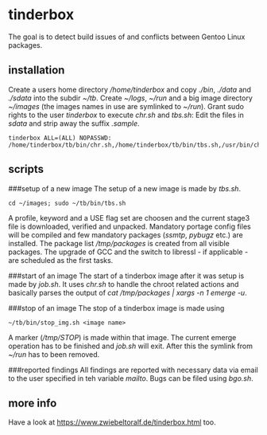 # tinderbox
The goal is to detect build issues of and conflicts between Gentoo Linux packages.

## installation
Create a users home directory */home/tinderbox* and copy *./bin*, *./data* and *./sdata* into the subdir *~/tb*.
Create *~/logs*, *~/run* and a big image directory *~/images* (the images names in use are symlinked to *~/run*).
Grant sudo rights to the user *tinderbox* to execute *chr.sh* and *tbs.sh*:
Edit the files in *sdata* and strip away the suffix *.sample*.
    
    tinderbox ALL=(ALL) NOPASSWD: /home/tinderbox/tb/bin/chr.sh,/home/tinderbox/tb/bin/tbs.sh,/usr/bin/chroot

## scripts
###setup of a new image
The setup of a new image is made by *tbs.sh*.
    
    cd ~/images; sudo ~/tb/bin/tbs.sh 
A profile, keyword and a USE flag set are choosen and the current stage3 file is downloaded, verified and unpacked.
Mandatory portage config files will be compiled and few mandatory packages (*ssmtp*, *pybugz* etc.) are installed.
The package list */tmp/packages* is created from all visible packages.
The upgrade of GCC and the switch to libressl - if applicable - are scheduled as the first tasks.

###start of an image
The start of a tinderbox image after it was setup is made by *job.sh*.
It uses *chr.sh* to handle the chroot related actions and basically parses the output of *cat /tmp/packages | xargs -n 1 emerge -u*.

###stop of an image
The stop of a tinderbox image is made using
    
    ~/tb/bin/stop_img.sh <image name>

A marker (*/tmp/STOP*) is made within that image.
The current emerge operation has to be finished and *job.sh* will exit.
After this the symlink from *~/run* has to been removed.

###reported findings
All findings are reported with necessary data via email to the user specified in teh variable *mailto*.
Bugs can be filed using *bgo.sh*.

## more info
Have a look at https://www.zwiebeltoralf.de/tinderbox.html too.

